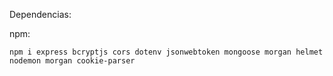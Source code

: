 <p>Dependencias:</p>

npm:
~~~
npm i express bcryptjs cors dotenv jsonwebtoken mongoose morgan helmet nodemon morgan cookie-parser

~~~